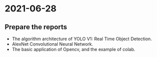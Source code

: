 # 2021-06-28
## Prepare the reports
* The algorithm architecture of YOLO V1: Real Time Object Detection.
* AlexNet Convolutional Neural Network.
* The basic application of Opencv, and the example of colab.
